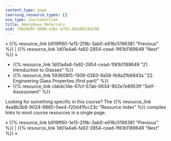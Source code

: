 ```yaml
---
content_type: page
learning_resource_types: []
ocw_type: CourseSection
title: Amorphous Materials
uid: 79828d9f-9980-e3bc-b791-bd1403164706
---
```


« {{% resource_link b919ff60-1e15-2f9b-3ab0-e616c5196381 "Previous" %}} | {{% resource_link 1d01a4a6-fa92-2854-cead-1f61b1189649 "Next" %}} »

*   {{% resource_link 1d01a4a6-fa92-2854-cead-1f61b1189649 "21\. Introduction to Glasses" %}}
*   {{% resource_link 593608f5-1309-0383-9a58-fb9a2fb6843a "22\. Engineering Glass Properties (first part)" %}}
*   {{% resource_link cbb4c14e-67cf-57ab-0634-902e7e8953ff "Self-Assessment" %}}

Looking for something specific in this course? The {{% resource_link 4ea8b3b8-9024-9860-0ee4-f20d41fcc23c "Resource Index" %}} compiles links to most course resources in a single page.

« {{% resource_link b919ff60-1e15-2f9b-3ab0-e616c5196381 "Previous" %}} | {{% resource_link 1d01a4a6-fa92-2854-cead-1f61b1189649 "Next" %}} »